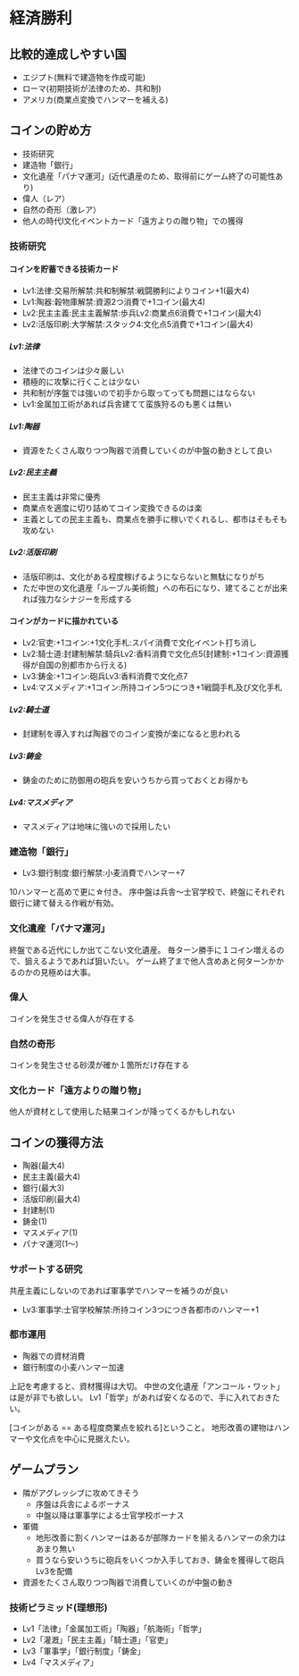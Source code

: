 # 経済勝利

## 比較的達成しやすい国

- エジプト(無料で建造物を作成可能)
- ローマ(初期技術が法律のため、共和制)
- アメリカ(商業点変換でハンマーを補える)

## コインの貯め方

- 技術研究
- 建造物「銀行」
- 文化遺産「パナマ運河」(近代遺産のため、取得前にゲーム終了の可能性あり)
- 偉人（レア）
- 自然の奇形（激レア）
- 他人の時代Ⅰ文化イベントカード「遠方よりの贈り物」での獲得

### 技術研究

#### コインを貯蓄できる技術カード

- Lv1:法律:交易所解禁:共和制解禁:戦闘勝利によりコイン+1(最大4)
- Lv1:陶器:穀物庫解禁:資源2つ消費で+1コイン(最大4)
- Lv2:民主主義:民主主義解禁:歩兵Lv2:商業点6消費で+1コイン(最大4)
- Lv2:活版印刷:大学解禁:スタック4:文化点5消費で+1コイン(最大4)

##### Lv1:法律

- 法律でのコインは少々厳しい
- 積極的に攻撃に行くことは少ない
- 共和制が序盤では強いので初手から取ってっても問題にはならない
- Lv1:金属加工術があれば兵舎建てて蛮族狩るのも悪くは無い

##### Lv1:陶器

- 資源をたくさん取りつつ陶器で消費していくのが中盤の動きとして良い

##### Lv2:民主主義

- 民主主義は非常に優秀
- 商業点を適度に切り詰めてコイン変換できるのは楽
- 主義としての民主主義も、商業点を勝手に稼いでくれるし、都市はそもそも攻めない

##### Lv2:活版印刷

- 活版印刷は、文化がある程度稼げるようにならないと無駄になりがち
- ただ中世の文化遺産「ルーブル美術館」への布石になり、建てることが出来れば強力なシナジーを形成する

#### コインがカードに描かれている

- Lv2:官吏:+1コイン:+1文化手札:スパイ消費で文化イベント打ち消し
- Lv2:騎士道:封建制解禁:騎兵Lv2:香料消費で文化点5(封建制:+1コイン:資源獲得が自国の別都市から行える)
- Lv3:鋳金:+1コイン:砲兵Lv3:香料消費で文化点7
- Lv4:マスメディア:+1コイン:所持コイン5つにつき+1戦闘手札及び文化手札

##### Lv2:騎士道

- 封建制を導入すれば陶器でのコイン変換が楽になると思われる

##### Lv3:鋳金

- 鋳金のために防御用の砲兵を安いうちから買っておくとお得かも

##### Lv4:マスメディア

- マスメディアは地味に強いので採用したい

### 建造物「銀行」

- Lv3:銀行制度:銀行解禁:小麦消費でハンマー+7

10ハンマーと高めで更に☆付き。
序中盤は兵舎～士官学校で、終盤にそれぞれ銀行に建て替える作戦が有効。

### 文化遺産「パナマ運河」

終盤である近代にしか出てこない文化遺産。
毎ターン勝手に１コイン増えるので、狙えるようであれば狙いたい。
ゲーム終了まで他人含めあと何ターンかかるのかの見極めは大事。

### 偉人

コインを発生させる偉人が存在する

### 自然の奇形

コインを発生させる砂漠が確か１箇所だけ存在する

### 文化カード「遠方よりの贈り物」

他人が資材として使用した結果コインが降ってくるかもしれない

## コインの獲得方法

- 陶器(最大4)
- 民主主義(最大4)
- 銀行(最大3)
- 活版印刷(最大4)
- 封建制(1)
- 鋳金(1)
- マスメディア(1)
- パナマ運河(1～)

### サポートする研究

共産主義にしないのであれば軍事学でハンマーを補うのが良い

- Lv3:軍事学:士官学校解禁:所持コイン3つにつき各都市のハンマー+1

### 都市運用

- 陶器での資材消費
- 銀行制度の小麦ハンマー加速

上記を考慮すると、資材獲得は大切。
中世の文化遺産「アンコール・ワット」は是が非でも欲しい。
Lv1「哲学」があれば安くなるので、手に入れておきたい。

[コインがある == ある程度商業点を絞れる]ということ。
地形改善の建物はハンマーや文化点を中心に見据えたい。

## ゲームプラン

- 隣がアグレッシブに攻めてきそう
  - 序盤は兵舎によるボーナス
  - 中盤以降は軍事学による士官学校ボーナス
- 軍備
  - 地形改善に割くハンマーはあるが部隊カードを揃えるハンマーの余力はあまり無い
  - 買うなら安いうちに砲兵をいくつか入手しておき、鋳金を獲得して砲兵Lv3を配備
- 資源をたくさん取りつつ陶器で消費していくのが中盤の動き

### 技術ピラミッド(理想形)

- Lv1「法律」「金属加工術」「陶器」「航海術」「哲学」
- Lv2「灌漑」「民主主義」「騎士道」「官吏」
- Lv3「軍事学」「銀行制度」「鋳金」
- Lv4「マスメディア」

